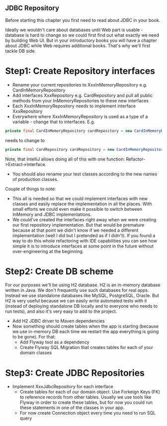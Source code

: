 JDBC Repository
---

Before starting this chapter you first need to read about JDBC in your book.

Ideally we wouldn't care about databases until Web part is usable - database is hard to change so we could first
find out what exactly we need by building Web UI. But in your introductory books you will have a chapter about 
JDBC while Web requires additional books. That's why we'll first tackle DB side.

# Step1: Create Repository interfaces

* Rename your current repositories to XxxInMemoryRepository e.g. CardInMemoryRepository
* Add interfaces XxxRepository e.g. CardRepository and pull all public methods from your InMemoryRepositories
to these new interfaces
* Each XxxInMemoryRepository needs to implement interface XxxRepository
* Everywhere where XxxInMemoryRepository is used as a type of a variable - change that to interfaces. E.g.

```java
private final CardInMemoryRepository cardRepository = new CardInMemoryRepository(); 
```
needs to change to
```java
private final CardRepository cardRepository = new CardInMemoryRepository(); 
``` 

Note, that IntelliJ allows doing all of this with one function: Refactor->Extract->Interface.

* You should also rename your test classes according to the new names of production classes.

Couple of things to note:

* This all is needed so that we could implement interfaces with new classes and easily replace the implementation
in all the places. With small efforts we could even make it possible to switch between InMemory and JDBC 
implementations.
* We could've created the interfaces right away when we were creating our first repository implementation. But
that would be premature because at that point we didn't know if we needed a different implementation (well I did
but I pretended as if I didn't). If you found a way to do this whole refactoring with IDE capabilities you can
see how simple it is to introduce interfaces at some point in the future without over-engineering at the beginning.

# Step2: Create DB scheme

For our purposes we'll be using H2 database. H2 is an in-memory database written in Java. We don't frequently use
such databases for real apps. Instead we use standalone databases like MySQL, PostgreSQL, Oracle. But H2 is very
useful because we can easily write automated tests with it (instead of deploying standalone DB locally and to 
everyone who needs to run tests), and also it's very easy to add to the project.    

* Add H2 JDBC driver to Maven dependencies
* Now something should create tables when the app is starting (because we use in-memory DB each time we restart 
the app everything is going to be gone). For that:
   * Add Flyway tool as a dependency
   * Create Flyway SQL Migration that creates tables for each of your domain classes

# Step3: Create JDBC Repositories


* Implement XxxJdbcRepository for each interface
   * Create tables for each of our domain object. Use Forkeign Keys (FK) to reference records from other tables. 
   Usually we use tools like Flyway in order to create these tables, but for now you could run these statements
   in one of the classes in your app. 
   * For now create Connection object every time you need to run SQL query


